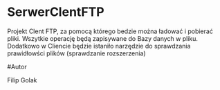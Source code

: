 # SerwerClentFTP

Projekt
Clent FTP, za pomocą którego bedzie można ładować i pobierać pliki.
Wszytkie operację będą zapisywane do Bazy danych w pliku.
Dodatkowo w Cliencie będzie istaniło narzędzie do sprawdzania prawidłowści plików (sprawdzanie rozszerzenia)

#Autor

Filip Golak